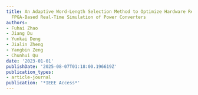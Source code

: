 ```yaml
---
title: An Adaptive Word-Length Selection Method to Optimize Hardware Resources for
  FPGA-Based Real-Time Simulation of Power Converters
authors:
- Fuhai Zhao
- Jiang Du
- Yunkai Deng
- Jialin Zheng
- Yangbin Zeng
- Chunhui Qu
date: '2023-01-01'
publishDate: '2025-08-07T01:18:00.196619Z'
publication_types:
- article-journal
publication: '*IEEE Access*'
---
```

